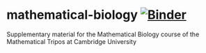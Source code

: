 # mathematical-biology  [![Binder](https://mybinder.org/badge_logo.svg)](https://mybinder.org/v2/gh/ronojoy/mathematical-biology/master?filepath=notebooks)

Supplementary material for the Mathematical Biology course of the Mathematical Tripos at Cambridge University
